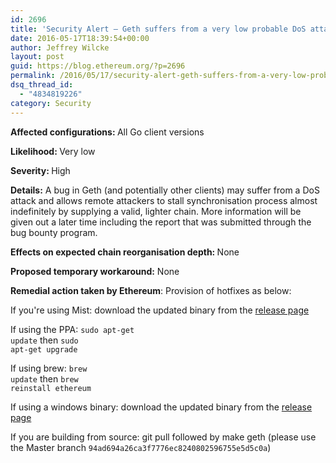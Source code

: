 ```yaml
---
id: 2696
title: 'Security Alert – Geth suffers from a very low probable DoS attack vector &#8211; Update immediately'
date: 2016-05-17T18:39:54+00:00
author: Jeffrey Wilcke
layout: post
guid: https://blog.ethereum.org/?p=2696
permalink: /2016/05/17/security-alert-geth-suffers-from-a-very-low-probable-dos-attack-vector-update-immediately/
dsq_thread_id:
  - "4834819226"
category: Security
---
```

<b>Affected configurations: </b><span style="font-weight: 400;">All</span> <span style="font-weight: 400;">Go client versions </span>

<b>Likelihood: </b><span style="font-weight: 400;">Very low</span>

<b>Severity: </b><span style="font-weight: 400;">High</span>

<b>Details:</b><span style="font-weight: 400;"> A bug in Geth (and potentially other clients) may suffer from a DoS attack and allows remote attackers to stall synchronisation process almost indefinitely by supplying a valid, lighter chain. More information will be given out a later time including the report that was submitted through the bug bounty program.</span>

<b>Effects on expected chain reorganisation depth: </b><span style="font-weight: 400;">None</span>

<b>Proposed temporary workaround:</b><span style="font-weight: 400;"> None</span>

<b>Remedial action taken by Ethereum</b><span style="font-weight: 400;">: Provision of hotfixes as below:</span>

If you're using Mist: download the updated binary from the <a href="https://github.com/ethereum/mist/releases/tag/0.7.4">release page</a>

<span style="font-weight: 400;">If using the PPA: </span><code><span style="font-weight: 400;">sudo apt-get update</span></code><span style="font-weight: 400;"> then </span><code><span style="font-weight: 400;">sudo apt-get upgrade</span></code>

<span style="font-weight: 400;">If using brew: </span><code><span style="font-weight: 400;">brew update</span></code><span style="font-weight: 400;"> then </span><code><span style="font-weight: 400;">brew reinstall ethereum</span></code>

<span style="font-weight: 400;">If using a windows binary: download the updated binary from the </span><a href="https://github.com/ethereum/go-ethereum/releases/tag/v1.4.4"><span style="font-weight: 400;">release page</span></a>

<span style="font-weight: 400;">If you are building from source: </span><span style="font-weight: 400;">git pull</span><span style="font-weight: 400;"> followed by </span><span style="font-weight: 400;">make geth</span><span style="font-weight: 400;"> (please use the Master branch <code>94ad694a26ca3f7776ec8240802596755e5d5c0a</code></span><span style="font-weight: 400;">)</span>
